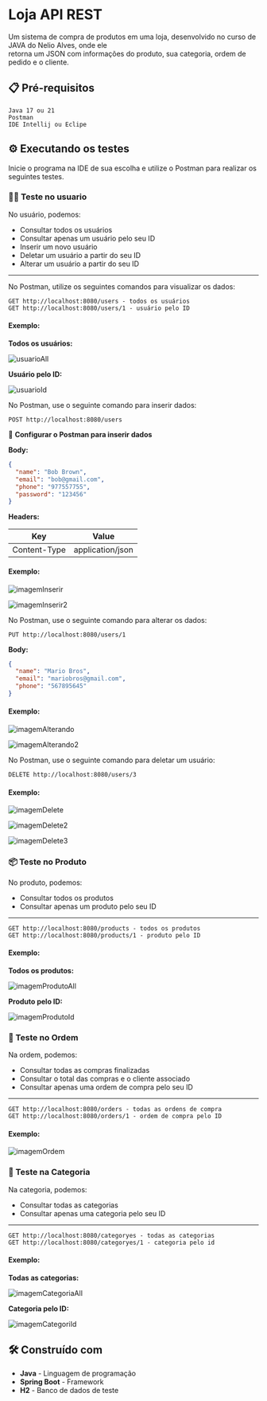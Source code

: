 # Loja API REST

Um sistema de compra de produtos em uma loja, desenvolvido no curso de JAVA do Nelio Alves, onde ele  
retorna um JSON com informações do produto, sua categoria, ordem de pedido e o cliente.

## 📋 Pré-requisitos

```
Java 17 ou 21
Postman
IDE Intellij ou Eclipe
```

## ⚙️ Executando os testes

Inicie o programa na IDE de sua escolha e utilize o Postman para realizar os seguintes testes.

### 👨‍💼 Teste no usuario

No usuário, podemos:  
- Consultar todos os usuários  
- Consultar apenas um usuário pelo seu ID  
- Inserir um novo usuário  
- Deletar um usuário a partir do seu ID  
- Alterar um usuário a partir do seu ID  
***
No Postman, utilize os seguintes comandos para visualizar os dados:

```
GET http://localhost:8080/users - todos os usuários  
GET http://localhost:8080/users/1 - usuário pelo ID 
```
#### Exemplo: 

**Todos os usuários:** 

![usuarioAll](imagemProjeto/usuarioAll.png)

**Usuário pelo ID:**  

![usuarioId](imagemProjeto/usuarioId.png)

No Postman, use o seguinte comando para inserir dados:

```
POST http://localhost:8080/users
```

📝 **Configurar o Postman para inserir dados**

**Body:**
```json
{
  "name": "Bob Brown",
  "email": "bob@gmail.com",
  "phone": "977557755",
  "password": "123456"
}
```

**Headers:**

| Key           | Value               |
|--------------|---------------------|
| Content-Type | application/json    |

#### Exemplo:

![imagemInserir](imagemProjeto/usuarioInserir1.png)

![imagemInserir2](imagemProjeto/usuarioInserir2.png)

No Postman, use o seguinte comando para alterar os dados:

```
PUT http://localhost:8080/users/1
```

**Body:**
```json
{
  "name": "Mario Bros",
  "email": "mariobros@gmail.com",
  "phone": "567895645"
}
```

#### Exemplo:

![imagemAlterando](imagemProjeto/usuarioAlterar1.png)

![imagemAlterando2](imagemProjeto/usuarioAlterar2.png)

No Postman, use o seguinte comando para deletar um usuário:

```
DELETE http://localhost:8080/users/3
```
#### Exemplo:

![imagemDelete](imagemProjeto/usuarioInserir2.png)

![imagemDelete2](imagemProjeto/usuarioDelete.png)

![imagemDelete3](imagemProjeto/usuarioAll.png)

### 📦 Teste no Produto

No produto, podemos:  
- Consultar todos os produtos  
- Consultar apenas um produto pelo seu ID 
***

```
GET http://localhost:8080/products - todos os produtos
GET http://localhost:8080/products/1 - produto pelo ID
```

#### Exemplo:

**Todos os produtos:** 

![imagemProdutoAll](imagemProjeto/produtoAll.png)

**Produto pelo ID:** 

![imagemProdutoId](imagemProjeto/produtoId.png)

### 🛒 Teste no Ordem

Na ordem, podemos:  
- Consultar todas as compras finalizadas  
- Consultar o total das compras e o cliente associado  
- Consultar apenas uma ordem de compra pelo seu ID  
***

```
GET http://localhost:8080/orders - todas as ordens de compra
GET http://localhost:8080/orders/1 - ordem de compra pelo ID 
```

#### Exemplo:

![imagemOrdem](imagemProjeto/ordem.gif)

### 🔖 Teste na Categoria

Na categoria, podemos:  
- Consultar todas as categorias  
- Consultar apenas uma categoria pelo seu ID  
***

```
GET http://localhost:8080/categoryes - todas as categorias
GET http://localhost:8080/categoryes/1 - categoria pelo id
```
#### Exemplo:

**Todas as categorias:**  

![imagemCategoriaAll](imagemProjeto/categoriaAll.png)

**Categoria pelo ID:** 

![imagemCategoriId](imagemProjeto/categoriaId.png)


## 🛠️ Construído com

* **Java** - Linguagem de programação  
* **Spring Boot** - Framework  
* **H2** - Banco de dados de teste 




